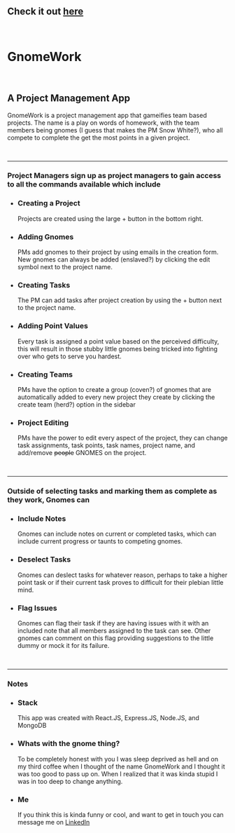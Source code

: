 <h2>Check it out <a href="https://floating-island-87573.herokuapp.com">here</a> </h2>
<br/>

<h1>GnomeWork</h1>
<br/>
<h2>A Project Management App</h2>
<p >GnomeWork is a project management app that gameifies team based projects. The name is a play on words of homework, with the team members being gnomes 
(I guess that makes the PM Snow White?), who all compete to complete the get the most points in a given project.
</p>
<br/>
<hr/>
<p>
<h3>Project Managers sign up as project managers to gain access to all the commands available which include</h3> 
  <ul>
    <li><h3>Creating a Project</h3>Projects are created using the large + button in the bottom right.</li>
    <li><h3>Adding Gnomes</h3> PMs add gnomes to their project by using emails in the creation form. New gnomes can always be added (enslaved?) by clicking the edit symbol next to the project name.</li>
    <li><h3>Creating Tasks</h3>The PM can add tasks after project creation by using the + button next to the project name.</li>
    <li><h3>Adding Point Values</h3>Every task is assigned a point value based on the perceived difficulty, this will result in those stubby little gnomes being tricked into fighting over who gets to serve you hardest.</li>
    <li><h3>Creating Teams</h3> PMs have the option to create a group (coven?) of gnomes that are automatically added to every new project they create by clicking the create team (herd?) option in the sidebar</li>
    <li><h3>Project Editing</h3>PMs have the power to edit every aspect of the project, they can change task assignments, task points, task names, project name, and add/remove <del>people</del> GNOMES on the project.</li>
  </ul>
</p>
<br/>
<hr/>
<p>
<h3>Outside of selecting tasks and marking them as complete as they work, Gnomes can</h3> 
 <ul>
    <li><h3>Include Notes</h3>Gnomes can include notes on current or completed tasks, which can include current progress or taunts to competing gnomes.</li>
    <li><h3>Deselect Tasks</h3>Gnomes can deslect tasks for whatever reason, perhaps to take a higher point task or if their current task proves to difficult for their plebian little mind.</li>
    <li><h3>Flag Issues</h3>Gnomes can flag their task if they are having issues with it with an included note that all members assigned to the task can see. Other gnomes can comment on this flag providing suggestions to the little dummy or mock it for its failure.</li>
  </ul>
</p>
<br/>
<hr/>
<p>
<h3>Notes</h3> 
 <ul>
    <li><h3>Stack</h3>This app was created with React.JS, Express.JS, Node.JS, and MongoDB</li>
    <li><h3>Whats with the gnome thing?</h3>To be completely honest with you I was sleep deprived as hell and on my third coffee when I thought of the name GnomeWork and I thought it was too good to pass up on. When I realized that it was kinda stupid I was in too deep to change anything.</li>
    <li><h3>Me</h3>If you think this is kinda funny or cool, and want to get in touch you can message me on <a target="_blank" href="https://www.linkedin.com/in/kavir-singh-ryerson/"     >LinkedIn</a></li>
</ul>
</p>
